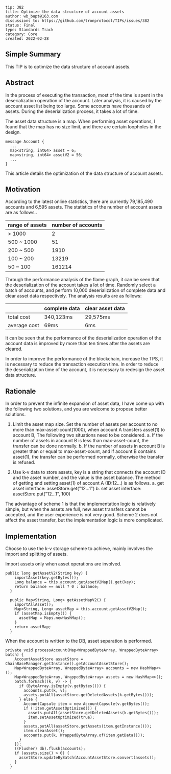 ```
tip: 382
title: Optimize the data structure of account assets
author: wb_bupt@163.com
discussions to: https://github.com/tronprotocol/TIPs/issues/382
status: Final
type: Standards Track
category: Core
created: 2022-02-28
```

## Simple Summary
This TIP is to optimize the data structure of account assets.

## Abstract
In the process of executing the transaction, most of the time is spent in the deserialization operation of the account. Later analysis, it is caused by the account asset list being too large. Some accounts have thousands of assets. During the deserialization process, it takes a lot of time.

The asset data structure is a map. When performing asset operations, I found that the map has no size limit, and there are certain loopholes in the design.

```
message Account {
  ...
  map<string, int64> asset = 6;
  map<string, int64> assetV2 = 56;
  ...
}
 ```

This article details the optimization of the data structure of account assets.

## Motivation
According to the latest online statistics, there are currently 79,185,490 accounts and 6,595 assets. The statistics of the number of account assets are as follows..

|   range of assets | number of accounts | 
| ------------- | -------------- |
|  > 1000          |   2      |
| 500 ~ 1000   |   51    |
| 200 ~ 500     |   1910    |
| 100 ~ 200     |   13219    |
| 50 ~ 100       |   161214    |

Through the performance analysis of the flame graph, it can be seen that the deserialization of the account takes a lot of time. Randomly select a batch of accounts, and perform 10,000 deserialization of complete data and clear asset data respectively. The analysis results are as follows:

|                        | complete data | clear asset data |
| ------------- | -------------- | ---------------- |
| total  cost      |   340,123ms    |          29,575ms   |
| average cost |        69ms        |            6ms          |
	
It can be seen that the performance of the deserialization operation of the account data is improved by more than ten times after the assets are cleared.

In order to improve the performance of the blockchain, increase the TPS, it is necessary to reduce the transaction execution time. In order to reduce the deserialization time of the account, it is necessary to redesign the asset data structure.


## Rationale
In order to prevent the infinite expansion of asset data, I have come up with the following two solutions, and you are welcome to propose better solutions.
1. Limit the asset map size. Set the number of assets per account to no more than max-asset-count(1000), when account A transfers asset(1) to account B, The following two situations need to be considered.
  a. If the number of assets in account B is less than max-asset-count, the transfer can be done normally.
  b. If the number of assets in account B is greater than or equal to max-asset-count, and if account B contains asset(1), the transfer can be performed normally, otherwise the transfer is refused.


2. Use k-v data to store assets, key is a string that connects the account ID and the asset number, and the value is the asset balance. The method of getting and setting asset(1) of account A (ID:12...) is as follows.
a. get asset interface: assetStore.get("12...1")
b. set asset interface: assetStore.put("12...1", 100)

The advantage of scheme 1 is that the implementation logic is relatively simple, but when the assets are full, new asset transfers cannot be accepted, and the user experience is not very good. Scheme 2 does not affect the asset transfer, but the implementation logic is more complicated.

## Implementation
Choose to use the k-v storage scheme to achieve, mainly involves the import and splitting of assets.

Import assets only when asset operations are involved.
```
public long getAssetV2(String key) {
    importAsset(key.getBytes());
    Long balance = this.account.getAssetV2Map().get(key);
    return balance == null ? 0 : balance;
  }

  public Map<String, Long> getAssetMapV2() {
    importAllAsset();
    Map<String, Long> assetMap = this.account.getAssetV2Map();
    if (assetMap.isEmpty()) {
      assetMap = Maps.newHashMap();
    }
    return assetMap;
  }
```
When the account is written to the DB, asset separation is performed.
```
private void processAccount(Map<WrappedByteArray, WrappedByteArray> batch) {
    AccountAssetStore assetStore = ChainBaseManager.getInstance().getAccountAssetStore();
    Map<WrappedByteArray, WrappedByteArray> accounts = new HashMap<>();
    Map<WrappedByteArray, WrappedByteArray> assets = new HashMap<>();
    batch.forEach((k, v) -> {
      if (ByteArray.isEmpty(v.getBytes())) {
        accounts.put(k, v);
        assets.putAll(assetStore.getDeletedAssets(k.getBytes()));
      } else {
        AccountCapsule item = new AccountCapsule(v.getBytes());
        if (!item.getAssetOptimized()) {
          assets.putAll(assetStore.getDeletedAssets(k.getBytes()));
          item.setAssetOptimized(true);
        }
        assets.putAll(assetStore.getAssets(item.getInstance()));
        item.clearAsset();
        accounts.put(k, WrappedByteArray.of(item.getData()));
      }
    });
    ((Flusher) db).flush(accounts);
    if (assets.size() > 0) {
      assetStore.updateByBatch(AccountAssetStore.convert(assets));
    }
  }
```
